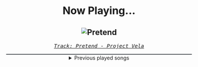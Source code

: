 <div align="center"> 
<h1>Now Playing...</h1>

![Pretend](https://i.scdn.co/image/ab67616d00001e02fa4b3279bb82a82ef417f3b6)
--
_<samp><a href="https://open.spotify.com/track/5gIJOl2Yt1kt2DczvT7Ty8">Track: Pretend - Project Vela</a></samp>_

<div style="border: 1px #4B5054 solid"></div>
<details>
  <summary>
    Previous played songs
  </summary>
  <table>
    <thead>
      <tr>
        <th>
          Artist
        </th>
        <th>
          Song
        </th>
        <th>
          Link
        </th>
      </tr>
    </thead>
    <tbody>
      <tr><td>Project Vela</td><td>Pretend</td><td><a href="https://open.spotify.com/track/5gIJOl2Yt1kt2DczvT7Ty8">https://open.spotify.com/track/5gIJOl2Yt1kt2DczvT7Ty8</a></td></tr><tr><td>Motionless In White</td><td>Werewolf: Synthwave Edition</td><td><a href="https://open.spotify.com/track/0D4v7cIYb2bIYKNG7BQtbW">https://open.spotify.com/track/0D4v7cIYb2bIYKNG7BQtbW</a></td></tr><tr><td>Lø Spirit</td><td>Running Up That Hill (A Deal With God)</td><td><a href="https://open.spotify.com/track/4M4q467Jw5eatkFbeWzk4H">https://open.spotify.com/track/4M4q467Jw5eatkFbeWzk4H</a></td></tr><tr><td>Buried Crosses</td><td>Suffocate</td><td><a href="https://open.spotify.com/track/3F3H6ZGZz81Ax3A7K5KO8Q">https://open.spotify.com/track/3F3H6ZGZz81Ax3A7K5KO8Q</a></td></tr><tr><td>coldrain</td><td>REVOLUTION</td><td><a href="https://open.spotify.com/track/1KEuFq5yAFnQhr4e4Z1odH">https://open.spotify.com/track/1KEuFq5yAFnQhr4e4Z1odH</a></td></tr><tr><td>Wage War</td><td>Low</td><td><a href="https://open.spotify.com/track/3gRwYAsiX4e50J43BkmZxI">https://open.spotify.com/track/3gRwYAsiX4e50J43BkmZxI</a></td></tr><tr><td>After The Burial</td><td>Lost In The Static</td><td><a href="https://open.spotify.com/track/7zKoAeplPMS3bcqIZ4crp4">https://open.spotify.com/track/7zKoAeplPMS3bcqIZ4crp4</a></td></tr><tr><td>As I Lay Dying</td><td>My Own Grave</td><td><a href="https://open.spotify.com/track/0CcqWuAEJC93K8cBMbAjgI">https://open.spotify.com/track/0CcqWuAEJC93K8cBMbAjgI</a></td></tr><tr><td>Oh, Sleeper</td><td>Endseekers</td><td><a href="https://open.spotify.com/track/2Zx9X4HJMDnegzTRy8xdFV">https://open.spotify.com/track/2Zx9X4HJMDnegzTRy8xdFV</a></td></tr><tr><td>In Flames</td><td>Burn</td><td><a href="https://open.spotify.com/track/6L8AI7WvUXwGbKrWNfY9Vj">https://open.spotify.com/track/6L8AI7WvUXwGbKrWNfY9Vj</a></td></tr><tr><td>Bury Tomorrow</td><td>Black Flame - Single Edit</td><td><a href="https://open.spotify.com/track/6REc2Tq4G2RW5zKXtusTLF">https://open.spotify.com/track/6REc2Tq4G2RW5zKXtusTLF</a></td></tr><tr><td>Caskets</td><td>Ghost Like You</td><td><a href="https://open.spotify.com/track/4f29rM6FYPtiHlW9M1Xehw">https://open.spotify.com/track/4f29rM6FYPtiHlW9M1Xehw</a></td></tr><tr><td>Architects</td><td>Broken Cross</td><td><a href="https://open.spotify.com/track/4b7oCl6v6kyH10igobXEuy">https://open.spotify.com/track/4b7oCl6v6kyH10igobXEuy</a></td></tr><tr><td>The Raven Age</td><td>Betrayal of The Mind</td><td><a href="https://open.spotify.com/track/1xW4kMUDDIrZhm28u9nS4D">https://open.spotify.com/track/1xW4kMUDDIrZhm28u9nS4D</a></td></tr><tr><td>Bullet For My Valentine</td><td>Your Betrayal</td><td><a href="https://open.spotify.com/track/25GC50HslaaruyrKjdu0lP">https://open.spotify.com/track/25GC50HslaaruyrKjdu0lP</a></td></tr><tr><td>Escape the Fate</td><td>This War Is Ours (The Guillotine II)</td><td><a href="https://open.spotify.com/track/1z33QOn2Hcq9SfI5pES25L">https://open.spotify.com/track/1z33QOn2Hcq9SfI5pES25L</a></td></tr><tr><td>Killswitch Engage</td><td>The End of Heartache</td><td><a href="https://open.spotify.com/track/2nUy0ifVE7UwtOK4rugFsP">https://open.spotify.com/track/2nUy0ifVE7UwtOK4rugFsP</a></td></tr><tr><td>The White Stripes</td><td>Seven Nation Army</td><td><a href="https://open.spotify.com/track/3dPQuX8Gs42Y7b454ybpMR">https://open.spotify.com/track/3dPQuX8Gs42Y7b454ybpMR</a></td></tr><tr><td>Dead by April</td><td>Losing You</td><td><a href="https://open.spotify.com/track/7HHiu0FB8Xel6ZAJG1irw0">https://open.spotify.com/track/7HHiu0FB8Xel6ZAJG1irw0</a></td></tr><tr><td>Thousand Foot Krutch</td><td>Phenomenon</td><td><a href="https://open.spotify.com/track/3b6uenXXbpCRxXyzFzWi3J">https://open.spotify.com/track/3b6uenXXbpCRxXyzFzWi3J</a></td></tr>
    </tbody>
  </table>
</details>

</div>
